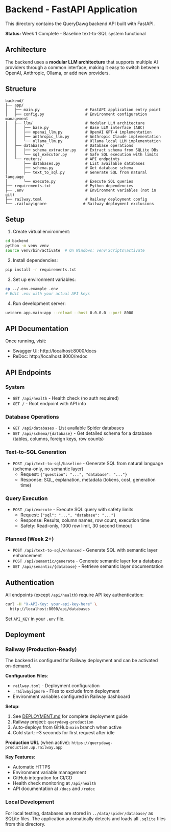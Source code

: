 # Backend - FastAPI Application

This directory contains the QueryDawg backend API built with FastAPI.

**Status:** Week 1 Complete - Baseline text-to-SQL system functional

## Architecture

The backend uses a **modular LLM architecture** that supports multiple AI providers through a common interface, making it easy to switch between OpenAI, Anthropic, Ollama, or add new providers.

## Structure

```
backend/
├── app/
│   ├── main.py                    # FastAPI application entry point
│   ├── config.py                  # Environment configuration management
│   ├── llm/                       # Modular LLM architecture
│   │   ├── base.py                # Base LLM interface (ABC)
│   │   ├── openai_llm.py          # OpenAI GPT-4 implementation
│   │   ├── anthropic_llm.py       # Anthropic Claude implementation
│   │   └── ollama_llm.py          # Ollama local LLM implementation
│   ├── database/                  # Database operations
│   │   ├── schema_extractor.py    # Extract schema from SQLite DBs
│   │   └── sql_executor.py        # Safe SQL execution with limits
│   └── routers/                   # API endpoints
│       ├── databases.py           # List available databases
│       ├── schema.py              # Get database schema
│       ├── text_to_sql.py         # Generate SQL from natural language
│       └── execute.py             # Execute SQL queries
├── requirements.txt               # Python dependencies
├── .env                           # Environment variables (not in git)
├── railway.toml                   # Railway deployment config
└── .railwayignore                # Railway deployment exclusions
```

## Setup

1. Create virtual environment:
```bash
cd backend
python -m venv venv
source venv/bin/activate  # On Windows: venv\Scripts\activate
```

2. Install dependencies:
```bash
pip install -r requirements.txt
```

3. Set up environment variables:
```bash
cp ../.env.example .env
# Edit .env with your actual API keys
```

4. Run development server:
```bash
uvicorn app.main:app --reload --host 0.0.0.0 --port 8000
```

## API Documentation

Once running, visit:
- Swagger UI: http://localhost:8000/docs
- ReDoc: http://localhost:8000/redoc

## API Endpoints

### System
- `GET /api/health` - Health check (no auth required)
- `GET /` - Root endpoint with API info

### Database Operations
- `GET /api/databases` - List available Spider databases
- `GET /api/schema/{database}` - Get detailed schema for a database (tables, columns, foreign keys, row counts)

### Text-to-SQL Generation
- `POST /api/text-to-sql/baseline` - Generate SQL from natural language (schema-only, no semantic layer)
  - Request: `{"question": "...", "database": "..."}`
  - Response: SQL, explanation, metadata (tokens, cost, generation time)

### Query Execution
- `POST /api/execute` - Execute SQL query with safety limits
  - Request: `{"sql": "...", "database": "..."}`
  - Response: Results, column names, row count, execution time
  - Safety: Read-only, 1000 row limit, 30 second timeout

### Planned (Week 2+)
- `POST /api/text-to-sql/enhanced` - Generate SQL with semantic layer enhancement
- `POST /api/semantic/generate` - Generate semantic layer for a database
- `GET /api/semantic/{database}` - Retrieve semantic layer documentation

## Authentication

All endpoints (except `/api/health`) require API key authentication:

```bash
curl -H "X-API-Key: your-api-key-here" \
  http://localhost:8000/api/databases
```

Set `API_KEY` in your `.env` file.

## Deployment

### Railway (Production-Ready)

The backend is configured for Railway deployment and can be activated on-demand.

**Configuration Files**:
- `railway.toml` - Deployment configuration
- `.railwayignore` - Files to exclude from deployment
- Environment variables configured in Railway dashboard

**Setup**:
1. See [DEPLOYMENT.md](../DEPLOYMENT.md) for complete deployment guide
2. Railway project: `querydawg-production`
3. Auto-deploys from GitHub `main` branch when active
4. Cold start: ~3 seconds for first request after idle

**Production URL** (when active): `https://querydawg-production.up.railway.app`

**Key Features**:
- Automatic HTTPS
- Environment variable management
- GitHub integration for CI/CD
- Health check monitoring at `/api/health`
- API documentation at `/docs` and `/redoc`

### Local Development

For local testing, databases are stored in `../data/spider/database/` as SQLite files. The application automatically detects and loads all `.sqlite` files from this directory.
